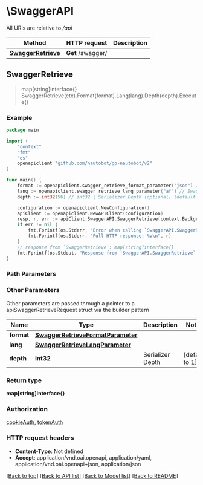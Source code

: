 # \SwaggerAPI

All URIs are relative to */api*

Method | HTTP request | Description
------------- | ------------- | -------------
[**SwaggerRetrieve**](SwaggerAPI.md#SwaggerRetrieve) | **Get** /swagger/ | 



## SwaggerRetrieve

> map[string]interface{} SwaggerRetrieve(ctx).Format(format).Lang(lang).Depth(depth).Execute()





### Example

```go
package main

import (
	"context"
	"fmt"
	"os"
	openapiclient "github.com/nautobot/go-nautobot/v2"
)

func main() {
	format := openapiclient.swagger_retrieve_format_parameter("json") // SwaggerRetrieveFormatParameter |  (optional)
	lang := openapiclient.swagger_retrieve_lang_parameter("af") // SwaggerRetrieveLangParameter |  (optional)
	depth := int32(56) // int32 | Serializer Depth (optional) (default to 1)

	configuration := openapiclient.NewConfiguration()
	apiClient := openapiclient.NewAPIClient(configuration)
	resp, r, err := apiClient.SwaggerAPI.SwaggerRetrieve(context.Background()).Format(format).Lang(lang).Depth(depth).Execute()
	if err != nil {
		fmt.Fprintf(os.Stderr, "Error when calling `SwaggerAPI.SwaggerRetrieve``: %v\n", err)
		fmt.Fprintf(os.Stderr, "Full HTTP response: %v\n", r)
	}
	// response from `SwaggerRetrieve`: map[string]interface{}
	fmt.Fprintf(os.Stdout, "Response from `SwaggerAPI.SwaggerRetrieve`: %v\n", resp)
}
```

### Path Parameters



### Other Parameters

Other parameters are passed through a pointer to a apiSwaggerRetrieveRequest struct via the builder pattern


Name | Type | Description  | Notes
------------- | ------------- | ------------- | -------------
 **format** | [**SwaggerRetrieveFormatParameter**](SwaggerRetrieveFormatParameter.md) |  | 
 **lang** | [**SwaggerRetrieveLangParameter**](SwaggerRetrieveLangParameter.md) |  | 
 **depth** | **int32** | Serializer Depth | [default to 1]

### Return type

**map[string]interface{}**

### Authorization

[cookieAuth](../README.md#cookieAuth), [tokenAuth](../README.md#tokenAuth)

### HTTP request headers

- **Content-Type**: Not defined
- **Accept**: application/vnd.oai.openapi, application/yaml, application/vnd.oai.openapi+json, application/json

[[Back to top]](#) [[Back to API list]](../README.md#documentation-for-api-endpoints)
[[Back to Model list]](../README.md#documentation-for-models)
[[Back to README]](../README.md)

